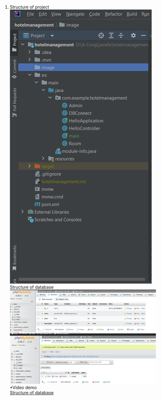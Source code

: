 1. Structure of project<br>
![](https://github.com/congbio/Javafx/blob/main/images/folderstructure.png)
Structure of database <br>
![](https://github.com/congbio/Javafx/blob/main/images/dataphpadmin.png)
![](https://github.com/congbio/Javafx/blob/main/images/dataadmin.png)
*Video demo <br>
[Structure of database <br>](https://drive.google.com/file/d/1oAOoFfgaz3WceDuMs27kHqDlrGElxheA/view?usp=sharing)
